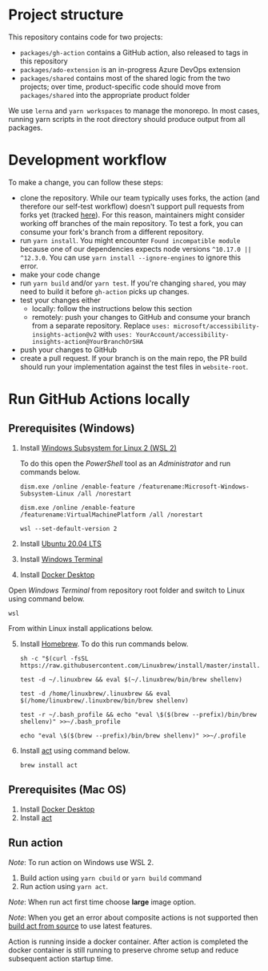 <!--
Copyright (c) Microsoft Corporation. All rights reserved.
Licensed under the MIT License.
-->
<!---->

# Project structure

This repository contains code for two projects:

-   `packages/gh-action` contains a GitHub action, also released to tags in this repository
-   `packages/ado-extension` is an in-progress Azure DevOps extension
-   `packages/shared` contains most of the shared logic from the two projects; over time, product-specific code should move from `packages/shared` into the appropriate product folder

We use `lerna` and `yarn workspaces` to manage the monorepo. In most cases, running yarn scripts in the root directory should produce output from all packages.

# Development workflow

To make a change, you can follow these steps:

-   clone the repository. While our team typically uses forks, the action (and therefore our self-test workflow) doesn't support pull requests from forks yet (tracked [here](https://github.com/microsoft/accessibility-insights-action/issues/629)). For this reason, maintainers might consider working off branches of the main repository. To test a fork, you can consume your fork's branch from a different repository.
-   run `yarn install`. You might encounter `Found incompatible module` because one of our dependencies expects node versions `^10.17.0 || ^12.3.0`. You can use `yarn install --ignore-engines` to ignore this error.
-   make your code change
-   run `yarn build` and/or `yarn test`. If you're changing `shared`, you may need to build it before `gh-action` picks up changes.
-   test your changes either
    -   locally: follow the instructions below this section
    -   remotely: push your changes to GitHub and consume your branch from a separate repository. Replace `uses: microsoft/accessibility-insights-action@v2` with `uses: YourAccount/accessibility-insights-action@YourBranchOrSHA`
-   push your changes to GitHub
-   create a pull request. If your branch is on the main repo, the PR build should run your implementation against the test files in `website-root`.

# Run GitHub Actions locally

## Prerequisites (Windows)

1. Install [Windows Subsystem for Linux 2 (WSL 2)](https://docs.microsoft.com/en-us/windows/wsl/compare-versions#whats-new-in-wsl-2)

    To do this open the _PowerShell_ tool as an _Administrator_ and run commands below.

    ```
    dism.exe /online /enable-feature /featurename:Microsoft-Windows-Subsystem-Linux /all /norestart

    dism.exe /online /enable-feature /featurename:VirtualMachinePlatform /all /norestart

    wsl --set-default-version 2
    ```

2. Install [Ubuntu 20.04 LTS](https://www.microsoft.com/en-us/p/ubuntu-2004-lts/9n6svws3rx71)
3. Install [Windows Terminal](https://www.microsoft.com/en-us/p/windows-terminal/9n0dx20hk701)

4. Install [Docker Desktop](https://www.docker.com/products/docker-desktop)

Open _Windows Terminal_ from repository root folder and switch to Linux using command below.

```
wsl
```

From within Linux install applications below.

5. Install [Homebrew](https://brew.sh/). To do this run commands below.

    ```
    sh -c "$(curl -fsSL https://raw.githubusercontent.com/Linuxbrew/install/master/install.sh)"
    ```

    ```
    test -d ~/.linuxbrew && eval $(~/.linuxbrew/bin/brew shellenv)

    test -d /home/linuxbrew/.linuxbrew && eval $(/home/linuxbrew/.linuxbrew/bin/brew shellenv)

    test -r ~/.bash_profile && echo "eval \$($(brew --prefix)/bin/brew shellenv)" >>~/.bash_profile

    echo "eval \$($(brew --prefix)/bin/brew shellenv)" >>~/.profile
    ```

6. Install [act](https://github.com/nektos/act) using command below.
    ```
    brew install act
    ```

## Prerequisites (Mac OS)

1. Install [Docker Desktop](https://www.docker.com/products/docker-desktop)
2. Install [act](https://github.com/nektos/act)

## Run action

_Note_: To run action on Windows use WSL 2.

1. Build action using `yarn cbuild` or `yarn build` command
2. Run action using `yarn act`.

_Note_: When run act first time choose **large** image option.

_Note_: When you get an error about composite actions is not supported then [build act from source](https://github.com/nektos/act#building-from-source) to use latest features.

Action is running inside a docker container. After action is completed the docker container is still running to preserve chrome setup and reduce subsequent action startup time.
